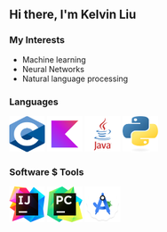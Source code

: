 ## Hi there, I'm Kelvin Liu

### My Interests
- Machine learning
- Neural Networks
- Natural language processing

### Languages
<img src="./assets/c.svg" alt="C" width=64 height=64>
<img src="./assets/kotlin.svg" alt="Kotlin" width=64 height=64>
<img src="./assets/java.svg" alt="Java" width=64 height=64>
<img src="./assets/python.svg" alt="Python" width=64 height=64>

### Software $ Tools
<img src="./assets/idea.svg" alt="IDEA" width=64 height=64>
<img src="./assets/pycharm.svg" alt="PyCharm" width=64 height=64>
<img src="./assets/studio.svg" alt="Android Studio" width=64 height=64>
